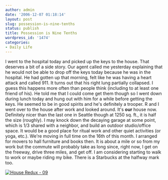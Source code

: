 ```yaml
---
author: admin
date: '2006-12-07 01:18:14'
layout: post
slug: possession-is-nine-tenths
status: publish
title: Possession is Nine Tenths
wordpress_id: '1474'
categories:
- Daily Life
---
```


I went to the hospital today and picked up the keys to the house. That
deserves a bit of a side story. Our agent called me yesterday explaining
that he would not be able to drop off the keys today because he was in
the hospital. He had gotten up that morning, felt like he was having a
heart attack and called 911. It turns out that his right lung partially
collapsed. I guess this happens more often than people think (including
to at least one friend of his). He told me that I could come get them
though so I went down during lunch today and hung out with him for a
while before getting the keys. He seemed to be in good spirits and he's
definitely a trooper. R and I went over to the house after work and
looked around. It's **our** house now. Definitely nicer than the last
one in Seattle though at 1250 sq. ft., it is half the size (roughly). I
may knock down the decaying garage at some point, which is 1/3 shared
with a neighbor, and build an outdoor studio/office space. It would be a
good place for ritual work and other quiet activities (or yoga, etc.).
We're moving in full time on the 16th of this month. I arranged for
movers to hall furniture and books then. It is about a mile or so from
my work but the commute will probably take as long since, right now, I
get on the freeway, drive three miles, and get off. I am considering
starting to walk to work or maybe riding my bike. There is a Starbucks
at the halfway mark too.

[![House Redux -
09](http://static.flickr.com/116/298160157_92bfc6aaa3.jpg)](http://www.flickr.com/photos/albill/298160157/ "Photo Sharing")

